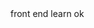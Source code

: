 <!DOCTYPE html>
<html lang="en">
<head>
	<meta charset="UTF-8">
	<title></title>
</head>
<body>
	front end learn 
	ok 
</body>
</html>